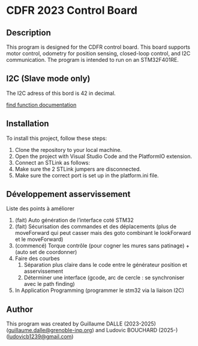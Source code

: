 # CDFR 2023 Control Board

## Description

This program is designed for the CDFR control board. This board supports motor control, odometry for position sensing, closed-loop control, and I2C communication. The program is intended to run on an STM32F401RE.

## I2C (Slave mode only)

The I2C adress of this bord is 42 in decimal.

[find function documentation ](../librairie-commune/Readme.md)

## Installation

To install this project, follow these steps:

1. Clone the repository to your local machine.
2. Open the project with Visual Studio Code and the PlatformIO extension.
3. Connect an STLink as follows:
4. Make sure the 2 STLink jumpers are disconnected.
5. Make sure the correct port is set up in the platform.ini file.


## Développement asservissement

Liste des points à améliorer

1. (fait) Auto génération de l’interface coté STM32
2. (fait) Sécurisation des commandes et des déplacements (plus de moveForward qui peut casser mais des goto combinant le lookForward et le moveForward)
3. (commencé) Torque contrôle (pour cogner les mures sans patinage) + (auto set de coordonner)
4. Faire des courbes
    1. Séparation plus claire dans le code entre le générateur position et asservissement
    2. Déterminer une interface (gcode, arc de cercle : se synchroniser avec le path finding)
5. In Application Programming (programmer le stm32 via la liaison I2C)


## Author

This program was created by Guillaume DALLE (2023-2025) (guillaume.dalle@grenoble-inp.org)
and Ludovic BOUCHARD (2025-) (ludovicb1239@gmail.com)